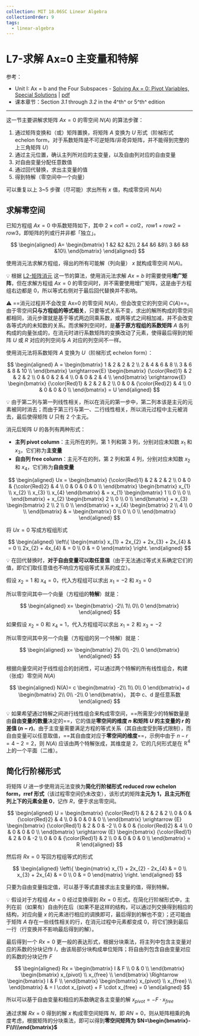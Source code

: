 ```yaml
---
collection: MIT 18.06SC Linear Algebra
collectionOrder: 9
tags:
  - linear-algebra
---
```


# L7-求解 Ax=0 主变量和特解
参考：
* Unit I: Ax = b and the Four Subspaces - [Solving Ax = 0: Pivot Variables, Special Solutions](https://ocw.mit.edu/courses/mathematics/18-06sc-linear-algebra-fall-2011/ax-b-and-the-four-subspaces/solving-ax-0-pivot-variables-special-solutions/) | [pdf](.attachments/MIT18_06SCF11_Ses1.7sum.pdf)
* 课本章节：Section *3.1* through *3.2* in the 4^th^ or 5^th^ edition

---

这一节主要讲解求矩阵 $Ax=0$ 的零空间 $N(A)$ 的算法步骤：

1. 通过矩阵变换和（或）矩阵置换，将矩阵 $A$ 变换为 $U$ 形式（阶梯形式 echelon form，对于系数矩阵是不可逆矩阵/非奇异矩阵，并不能得到完整的上三角矩阵 $U$）
2. 通过主元位置，确认主列所对应的主变量，以及自由列对应的自由变量
3. 对自由变量分配任意数值
4. 通过回代替换，求出主变量的值
5. 得到特解（零空间中一个向量）

可以重复以上 3~5 步骤（尽可能）求出所有 $x$ 值，构成零空间 $N(A)$

## 求解零空间
已知方程组 $Ax=0$ 中系数矩阵如下，其中 $2 \times col1 = col2$，$row1 + row2 = row3$，即矩阵的列或行并非都「独立」。

<!-- #region-->
$$
\begin{aligned}
A=
\begin{bmatrix}
  1 &2 &2 &2\\
  2 &4 &6 &8\\
  3 &6 &8 &10\\
\end{bmatrix}
\end{aligned}
$$
<!-- #endregion -->

使用消元法求解方程组，得出的所有可能解（列向量） $x$ 就构成零空间 $N(A)$。

:bulb: 根据 [L2-矩阵消元](L2-矩阵消元.md) 这一节的算法，使用消元法求解 $Ax=b$ 时需要使用**增广矩阵**，但在求解方程组 $Ax=0$ 的零空间时，并不需要使用增广矩阵，这是由于方程组右边都是 $0$，所以等式右侧对于最后回代替换并不影响。

:warning: ==消元过程并不会改变 Ax=0 的零空间 $N(A)$，但会改变它的列空间 $C(A)$==。由于零空间**只与方程组的等式相关**，只要等式关系不变，求出的解所构成的零空间都相同，消元步骤就是基于等式两边同乘系数，或两等式之间相加减，并不会改变各等式内的未知数的关系。而求解列空间时，是**基于原方程组的系数矩阵** $A$ 各列构成的向量张成的，在消元时进行系数矩阵的变换改动了元素，使得最后得到的矩阵 $U$ 或 $R$ 对应的列空间与 $A$ 对应的列空间不一样。

使用消元法将系数矩阵 $A$ 变换为 $U$（阶梯形式 echelon form）：

<!-- #region-->
$$
\begin{aligned}
A =
\begin{bmatrix}
  1 & 2 & 2 & 2 \\
  2 & 4 & 6 & 8 \\
  3 & 6 & 8 & 10 \\
\end{bmatrix}
\xrightarrow{E}
\begin{bmatrix}
  {\color{Red}1} & 2 & 2 & 2 \\
  0 & 0 & 2 & 4 \\
  0 & 0 & 2 & 4 \\
\end{bmatrix}
\xrightarrow{E}
\begin{bmatrix}
  {\color{Red}1} & 2 & 2 & 2 \\
  0 & 0 & {\color{Red}2} & 4 \\
  0 & 0 & 0 & 0 \\
\end{bmatrix}
= U
\end{aligned}
$$
<!-- #endregion -->

:bulb: 由于第二列与第一列线性相关，所以在消元的第一步中，第二列本该是主元的元素被同时消去；而由于第三行与第一、二行线性相关，所以消元过程中主元被消去，最后使得矩阵 $U$ 只有 2 个主元。

消元后矩阵 $U$ 的各列有两种形式：

* **主列 pivot column**：主元所在的列，第 1 列和第 3 列，分别对应未知数 $x_{1}$ 和 $x_{3}$，它们称为**主变量**
* **自由列 free column**：主元不在的列，第 2 列和第 4 列，分别对应未知数 $x_{2}$ 和 $x_{4}$，它们称为**自由变量**

<!-- #region-->
$$
\begin{aligned}
Ux =
\begin{bmatrix}
  {\color{Red}1} & 2 & 2 & 2 \\
  0 & 0 & {\color{Red}2} & 4 \\
  0 & 0 & 0 & 0 \\
\end{bmatrix}
\begin{bmatrix}
  x_{1} \\
  x_{2} \\
  x_{3} \\
  x_{4}
\end{bmatrix}
& = x_{1}
\begin{bmatrix}
  1 \\
  0 \\
  0 \\
\end{bmatrix} +
x_{2}
\begin{bmatrix}
  2 \\
  0 \\
  0 \\
\end{bmatrix} +
x_{3}
\begin{bmatrix}
  2 \\
  2 \\
  0 \\
\end{bmatrix} +
x_{4}
\begin{bmatrix}
  2 \\
  4 \\
  0 \\
\end{bmatrix}
& =
\begin{bmatrix}
  0 \\
  0 \\
  0 \\
\end{bmatrix}
\end{aligned}
$$
<!-- #endregion -->

将 $Ux=0$ 写成方程组形式

<!-- #region-->
$$
\begin{aligned}
\left\{
  \begin{matrix}
    x_{1} + 2x_{2} + 2x_{3} + 2x_{4} & = 0 \\
    2x_{2} + 4x_{4} & = 0 \\
    0 & = 0
  \end{matrix}
\right.
\end{aligned}
$$
<!-- #endregion -->

:bulb: 在回代替换时，**对于自由变量可以取任意值**（由于无法通过等式关系确定它们的值，即它们取任意值也不响应方程组等式关系的成立）。

假设 $x_{2}=1$ 和 $x_{4}=0$，代入方程组可以求出 $x_{1}=-2$ 和 $x_{3}=0$

所以零空间其中一个向量（方程组的**特解**）就是：

<!-- #region-->
$$
\begin{aligned}
x=
\begin{bmatrix}
  -2\\
  1\\
  0\\
  0
\end{bmatrix}
\end{aligned}
$$
<!-- #endregion -->

如果假设 $x_{2}=0$ 和 $x_{4}=1$，代入方程组可以求出 $x_{1}=2$ 和 $x_{3}=-2$

所以零空间其中另一个向量（方程组的另一个特解）就是：

<!-- #region-->
$$
\begin{aligned}
x=
\begin{bmatrix}
  2\\
  0\\
  -2\\
  0
\end{bmatrix}
\end{aligned}
$$
<!-- #endregion -->

根据向量空间对于线性组合的封闭性，可以通过两个特解的所有线性组合，构建（张成）零空间 $N(A)$

<!-- #region-->
$$
\begin{aligned}
N(A)=
c
\begin{bmatrix}
  -2\\
  1\\
  0\\
  0
\end{bmatrix}+
d
\begin{bmatrix}
  2\\
  0\\
  -2\\
  0
\end{bmatrix}，
其中 c、d 是任意系数
\end{aligned}
$$
<!-- #endregion -->

:bulb: 如果希望通过特解之间进行线性组合来构成零空间，==所需至少的特解数量是由**自由变量的数量**决定的==，它的值是**零空间的维度 $n$ 和矩阵 $U$ 的主变量的 $r$ 的差值 $(n-r)$**。由于主变量需要满足方程的等式关系（其自由度受到等式限制），而自由变量可以任意取值，==其自由度对应于**零空间的维度**==，示例中由于 $n-r=4-2=2$，则 $N(A)$ 应该由两个特解张成，其维度是 2，它的几何形式是在 $\mathbb{R}^{4}$ 上的一个平面（二维）。

## 简化行阶梯形式
将矩阵 $U$ 进一步使用消元法变换为**简化行阶梯形式 reduced row echelon form，rref 形式**（该过程零空间仍未改变），该形式的矩阵**主元为 1，且主元所在列上下的元素全是 0**，记作 $R$，便于求出零空间。

<!-- #region-->
$$
\begin{aligned}
U =
\begin{bmatrix}
  {\color{Red}1} & 2 & 2 & 2 \\
  0 & 0 & {\color{Red}2} & 4 \\
  0 & 0 & 0 & 0 \\
\end{bmatrix}
\xrightarrow
{E}
\begin{bmatrix}
  {\color{Red}1} & 2 & 0 & -2 \\
  0 & 0 & {\color{Red}2} & 4 \\
  0 & 0 & 0 & 0 \\
\end{bmatrix}
\xrightarrow
{E}
\begin{bmatrix}
  {\color{Red}1} & 2 & 0 & -2 \\
  0 & 0 & {\color{Red}1} & 2 \\
  0 & 0 & 0 & 0 \\
\end{bmatrix}
= R
\end{aligned}
$$
<!-- #endregion -->

然后将 $Rx=0$ 写回方程组等式的形式

<!-- #region-->
$$
\begin{aligned}
\left\{
  \begin{matrix}
    x_{1} + 2x_{2} - 2x_{4} & = 0 \\
    x_{3} + 2x_{4} & = 0 \\
    0 & = 0
  \end{matrix}
\right.
\end{aligned}
$$
<!-- #endregion -->

只要为自由变量指定值，可以基于等式直接求出主变量的值，得到特解。

:bulb: 假设对于方程组 $Ax=0$ 经过变换得到 $Rx=0$ 形式，在简化行阶梯形式中，主列在前（如果有）自由列在后（如果不是这样的结构，可以通过列交换得到相应的结构，对应向量 $x$ 的元素进行相应的调换即可，最后得到的解也不变）；还可能由于矩阵 $A$ 存在一些线性相关的行，在消元过程中元素都变成 0，将它们换到最后一行（行变换并不影响最后得到的解）。

最后得到一个 $Rx=0$ 更一般的表达形式，根据分块乘法，将主列中包含主变量对应的系数的分块记作 $I$，由该局部分块构成单位矩阵；将自由列包含自由变量对应的系数的分块记作 $F$

<!-- #region-->
$$
\begin{aligned}
Rx =
\begin{bmatrix}
  I & F \\
  0 & 0 \\
\end{bmatrix}
\begin{bmatrix}
  x_{pivot} \\
  x_{free} \\
\end{bmatrix}
\Rightarrow
\begin{bmatrix}
  I & F \\
\end{bmatrix}
\begin{bmatrix}
  x_{pivot} \\
  x_{free} \\
\end{bmatrix}
& =
I \cdot x_{pivot} + F \cdot x_{free} = 0
\end{aligned}
$$
<!-- #endregion -->

所以可以基于自由变量和相应的系数确定各主变量的解 $x_{pivot}=-F \cdot x_{free}$

通过求解 $Rx=0$ 得到的解 $x$ 构成零空间矩阵 $N$，即 $RN=0$，则从矩阵相乘的角度考虑，根据矩阵的分块乘法，即可以得到**零空间矩阵为 $N=\begin{bmatrix}-F\\I\\\end{bmatrix}$**



